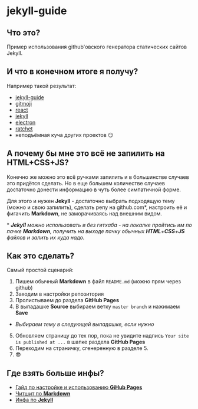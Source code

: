 # jekyll-guide

## Что это?

Пример использования github'овского генератора статических сайтов Jekyll.

## И что в конечном итоге я получу?

Например такой результат:
* [jekyll-guide](https://basavind.github.io/jekyll-guide)
* [gitmoji](https://gitmoji.carloscuesta.me/)
* [react](https://facebook.github.io/react/)
* [jekyll](https://jekyllrb.com/)
* [electron](http://electron.atom.io/)
* [ratchet](http://goratchet.com/)
* неподъёмная куча других проектов 😏

## А почему бы мне это всё не запилить на **HTML**+**CSS**+**JS**?

Конечно же можно это всё ручками запилить и в большинстве случаев это придётся сделать. Но в еще большем количестве случаев достаточно донести информацию в чуть более симпатичной форме.

Для этого и нужен **Jekyll** - достаточно выбрать подходящую тему (можно и свою запилить), сделать репу на github.com\*, настроить её и фигачить **Markdown**, не заморачиваясь над внешним видом.

\* _**Jekyll** можно использовать и без гитхаба - на локалке пройтись им по пачке **Markdown**, получить на выходе пачку обычных **HTML**+**CSS**+**JS** файлов и залить их куда надо._

## Как это сделать?

Самый простой сценарий:

1. Пишем обычный **Markdown** в файл `README.md` (можно прям через github)
2. Заходим в настройки репозитория
3. Пролистываем до раздела **GitHub Pages**
4. В выпадашке **Source** выбираем ветку `master branch` и нажимаем **Save**
  - *Выбираем тему в следующей выпадашке, если нужно*
5. Обновляем страницу до тех пор, пока не увидите надпись `Your site is published at ...` в шапке раздела **GitHub Pages**
6. Переходим на страничку, сгенеренную в разделе 5.
7. 😎

## Где взять больше инфы?

* [Гайд по настройке и использованию **GiHub Pages**](https://help.github.com/categories/github-pages-basics/)
* [Читшит по **Markdown**](https://github.com/adam-p/markdown-here/wiki/Markdown-Cheatsheet)
* [Инфа по **Jekyll**](https://jekyllrb.com/docs/quickstart/)
